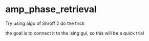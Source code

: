 # amp_phase_retrieval
Try using algo of Shroff 2 do the trick

the goal is to connect it to the ising gui, so this will be a quick trial
